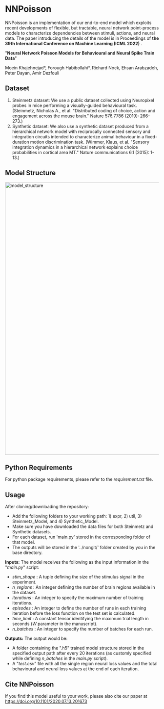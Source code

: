 # NNPoisson

NNPoisson is an implementation of our end-to-end model which exploits recent developments of flexible, but tractable, neural network point-process models to characterize dependencies between stimuli, actions, and neural data. 
The paper introducing the details of the model is in Proceedings of **the 39th International Conference on Machine Learning (ICML 2022)** .

"**Neural Network Poisson Models for Behavioural and Neural Spike Train Data**" 

Moein Khajehnejad*, Forough Habibollahi*, Richard Nock, Ehsan Arabzadeh, Peter Dayan, Amir Dezfouli

## Dataset
1. Steinmetz dataset: We use a public dataset collected using Neuropixel probes in mice performing a visually-guided behavioural task. (Steinmetz, Nicholas A., et al. "Distributed coding of choice, action and engagement across the mouse brain." Nature 576.7786 (2019): 266-273.) 
2. Synthetic dataset: We also use a synthetic dataset produced from a hierarchical network model with reciprocally connected sensory and integration circuits intended to characterize animal behaviour in a fixed-duration motion discrimination task. (Wimmer, Klaus, et al. "Sensory integration dynamics in a hierarchical network explains choice probabilities in cortical area MT." Nature communications 6.1 (2015): 1-13.)

## Model Structure

<img width="889" alt="model_structure" src="https://user-images.githubusercontent.com/22978025/170870161-ce26589e-9df7-4fb5-898e-159a58b741ec.png">

## Python Requirements
For python package requirements, please refer to the _requirement.txt_ file. 

## Usage

After cloning/downloading the repository:
- Add the following folders to your working path: 1) expr, 2) util, 3) Steinmetz_Model, and 4) Synthetic_Model.
- Make sure you have downloaded the data files for both Steinmetz and Synthetic datasets.
- For each dataset, run 'main.py' stored in the corresponding folder of that model.
- The outputs will be stored in the '../nongit/' folder created by you in the base directory.

**Inputs:** The model receives the following as the input information in the "_main.py_" script:
- _stim_shape_ : A tuple defining the size of the stimulus signal in the experiment.
- _n_regions_ : An integer defining the number of brain regions available in the dataset.
- _iterations_ : An integer to specify the maximum number of training iterations.
- _episodes_ : An integer to define the number of runs in each training iteration before the loss function on the test set is calculated.
- _time_limit_ : A constant tensor identifying the maximum trial length in seconds ($W$ parameter in the manuscript).
- _n_batches_ : An integer to specify the number of batches for each run. 

**Outputs:** The output would be:
-  A folder containing the ".h5" trained model structure stored in the specified output path after every 20 iterations (as customly specified while defining _n_batches_ in the _main.py_ script).
-  A "_test.csv_" file with all the single region neural loss values and the total behavioural and neural loss values at the end of each iteration.


## Cite NNPoisson
If you find this model useful to your work, please also cite our paper at https://doi.org/10.1101/2020.07.13.201673 

